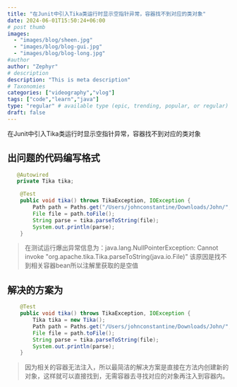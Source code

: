 ```yaml
---
title: "在Junit中引入Tika类运行时显示空指针异常，容器找不到对应的类对象"
date: 2024-06-01T15:50:24+06:00
# post thumb
images:
  - "images/blog/sheen.jpg"
  - "images/blog/blog-gui.jpg"
  - "images/blog/blog-long.jpg"
#author
author: "Zephyr"
# description
description: "This is meta description"
# Taxonomies
categories: ["videography","vlog"]
tags: ["code","learn","java"]
type: "regular" # available type (epic, trending, popular, or regular)
draft: false
---
```


在Junit中引入Tika类运行时显示空指针异常，容器找不到对应的类对象
## 出问题的代码编写格式
```java
   @Autowired
   private Tika tika;

    @Test
    public void tika() throws TikaException, IOException {
        Path path = Paths.get("/Users/johnconstantine/Downloads/John/", "《发呆改变世界》沃玛（一次小练习）.pdf");
        File file = path.toFile();
        String parse = tika.parseToString(file);
        System.out.println(parse);
    }
```
> 在测试运行爆出异常信息为：java.lang.NullPointerException: Cannot invoke "org.apache.tika.Tika.parseToString(java.io.File)"
该原因是找不到相关容器bean所以注解里获取的是空值

## 解决的方案为
```java
    @Test
    public void tika() throws TikaException, IOException {
        Tika tika = new Tika();
        Path path = Paths.get("/Users/johnconstantine/Downloads/John/", "《发呆改变世界》沃玛（一次小练习）.pdf");
        File file = path.toFile();
        String parse = tika.parseToString(file);
        System.out.println(parse);
    }
```
> 因为相关的容器无法注入，所以最简洁的解决方案是直接在方法内创建新的对象，这样就可以直接找到，无需容器去寻找对应的对象再注入到容器内。
